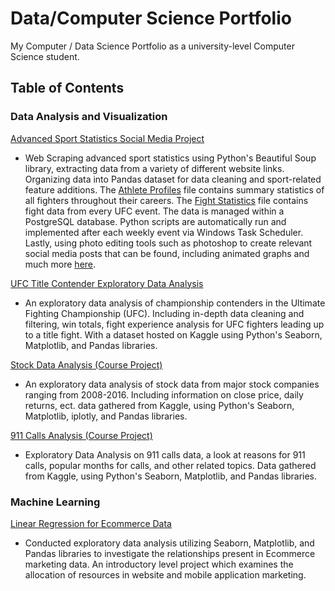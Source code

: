 # Data/Computer Science Portfolio
My Computer / Data Science Portfolio as a university-level Computer Science student.

## Table of Contents

### Data Analysis and Visualization

[Advanced Sport Statistics Social Media Project](https://github.com/brock-r/Data-Computer-Science-Portfolio/tree/master/AndNewAnalytics)
- Web Scraping advanced sport statistics using Python's Beautiful Soup library, extracting data from a variety of different website links. Organizing data into Pandas dataset for data cleaning and sport-related feature additions. The [Athlete Profiles]( https://github.com/brock-r/Data-Computer-Science-Portfolio/blob/master/AndNewAnalytics/Data%20Creation%20(web%20scraping%20and%20more)/Athlete%20Profiles.ipynb) file contains summary statistics of all fighters throughout their careers. The [Fight Statistics](https://github.com/brock-r/Data-Computer-Science-Portfolio/blob/master/AndNewAnalytics/Data%20Creation%20(web%20scraping%20and%20more)/Fight%20Stats.ipynb) file contains fight data from every UFC event. The data is managed within a PostgreSQL database. Python scripts are automatically run and implemented after each weekly event via Windows Task Scheduler.  Lastly, using photo editing tools such as photoshop to create relevant social media posts that can be found, including animated graphs and much more [here]( https://www.instagram.com/andnewanalytics/).

[UFC Title Contender Exploratory Data Analysis](https://github.com/brock-r/BR-Portfolio/blob/master/Exploratory%20Analysis/UFC%20Contender%20Analysis.ipynb) 
- An exploratory data analysis of championship contenders in the Ultimate Fighting Championship (UFC). Including in-depth data cleaning and filtering, win totals, fight experience analysis for UFC fighters leading up to a title fight. With a dataset hosted on Kaggle using Python's Seaborn, Matplotlib, and Pandas libraries.

[Stock Data Analysis (Course Project)](https://github.com/brock-r/BR-Portfolio/blob/master/Exploratory%20Analysis/Finance%20Capstone%20Project%20.ipynb) 
- An exploratory data analysis of stock data from major stock companies ranging from 2008-2016. Including information on close price, daily returns, ect. data gathered from Kaggle, using Python's Seaborn, Matplotlib, iplotly, and Pandas libraries.

[911 Calls Analysis (Course Project)](https://github.com/brock-r/BR-Portfolio/blob/master/Exploratory%20Analysis/Data%20Capstone%20Project%20911%20Calls.ipynb) 
- Exploratory Data Analysis on 911 calls data, a look at reasons for 911 calls, popular months for calls, and other related topics. Data gathered from Kaggle, using Python's Seaborn, Matplotlib, and Pandas libraries.

### Machine Learning

[Linear Regression for Ecommerce Data](https://github.com/brock-r/BR-Portfolio/blob/master/Linear%20Regression/LinearRegression.ipynb)
- Conducted exploratory data analysis utilizing Seaborn, Matplotlib, and Pandas libraries to investigate the relationships present in Ecommerce marketing data. An introductory level project which examines the allocation of resources in website and mobile application marketing.
